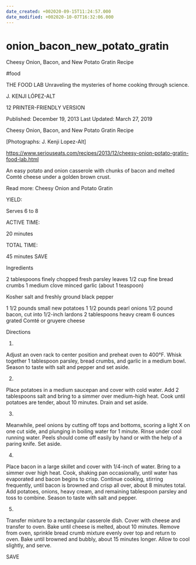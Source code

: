 ```yaml
---
date_created: +002020-09-15T11:24:57.000
date_modified: +002020-10-07T16:32:06.000
---
```


# onion_bacon_new_potato_gratin

Cheesy Onion, Bacon, and New Potato Gratin Recipe

#food

THE FOOD LAB Unraveling the mysteries of home cooking through science.

J. KENJI LÓPEZ-ALT

12 PRINTER-FRIENDLY VERSION

Published: December 19, 2013 Last Updated: March 27, 2019

Cheesy Onion, Bacon, and New Potato Gratin Recipe

[Photographs: J. Kenji Lopez-Alt]

https://www.seriouseats.com/recipes/2013/12/cheesy-onion-potato-gratin-food-lab.html

An easy potato and onion casserole with chunks of bacon and melted Comté cheese under a golden brown crust.

Read more: Cheesy Onion and Potato Gratin

YIELD:

Serves 6 to 8

ACTIVE TIME:

20 minutes

TOTAL TIME:

45 minutes
 SAVE

Ingredients

2 tablespoons finely chopped fresh parsley leaves
1/2 cup fine bread crumbs
1 medium clove minced garlic (about 1 teaspoon)

Kosher salt and freshly ground black pepper

1 1/2 pounds small new potatoes
1 1/2 pounds pearl onions
1/2 pound bacon, cut into 1/2-inch lardons
2 tablespoons heavy cream
6 ounces grated Comté or gruyere cheese

Directions

1.

Adjust an oven rack to center position and preheat oven to 400°F. Whisk together 1 tablespoon parsley, bread crumbs, and garlic in a medium bowl. Season to taste with salt and pepper and set aside.

2.

Place potatoes in a medium saucepan and cover with cold water. Add 2 tablespoons salt and bring to a simmer over medium-high heat. Cook until potatoes are tender, about 10 minutes. Drain and set aside.

3.

Meanwhile, peel onions by cutting off tops and bottoms, scoring a light X on one cut side, and plunging in boiling water for 1 minute. Rinse under cool running water. Peels should come off easily by hand or with the help of a paring knife. Set aside.

4.

Place bacon in a large skillet and cover with 1/4-inch of water. Bring to a simmer over high heat. Cook, shaking pan occasionally, until water has evaporated and bacon begins to crisp. Continue cooking, stirring frequently, until bacon is browned and crisp all over, about 8 minutes total. Add potatoes, onions, heavy cream, and remaining tablespoon parsley and toss to combine. Season to taste with salt and pepper.

5.

Transfer mixture to a rectangular casserole dish. Cover with cheese and transfer to oven. Bake until cheese is melted, about 10 minutes. Remove from oven, sprinkle bread crumb mixture evenly over top and return to oven. Bake until browned and bubbly, about 15 minutes longer. Allow to cool slightly, and serve.

 SAVE
